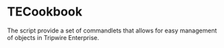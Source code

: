 # TECookbook
The script provide a set of commandlets that allows for easy management of objects in Tripwire Enterprise.
